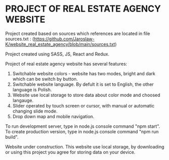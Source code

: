 # PROJECT OF REAL ESTATE AGENCY WEBSITE
Project created based on sources which references are located in file sources.txt :
(https://github.com/Jaroslaw-K/website_real_estate_agency/blob/main/sources.txt)

Project created using SASS, JS, React and Redux. 

Project of real estate agency website has several features:
1. Switchable website colors - website has two modes, bright and dark which can be switch by button.
2. Switchable website language. By defult it is set to English, the other language is Polish.
3. Website use local storage to store data about color mode and choosed langauge.
4. Slider operated by touch screen or cursor, with manual or automatic changing slide mode.
5. Drop down map and mobile navigation.

To run development server, type in node.js console command "npm start".<br>
To create production version, type in node.js console command "npm run build".

Website under construction. 
This website use local storage, by downloading or using this project you agree for storing data on your device. 